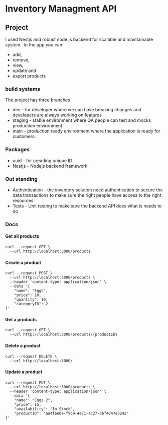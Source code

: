 # Inventory Managment API

## Project
I used Nestjs and robust node.js backend for scalable and maintainable system.. in the app you can:
- add,
- remove,
- view,
- update and
- export products

### build systems
The project has three branches
- dev - for developer where we can have breaking changes and developers are always working on features
- staging - stable environment where QA people can test and mocks production environment
- main - production ready environment where the application is ready for customers.

### Packages 
- uuid - for creading unique ID
- Nestjs - Nodejs backend framework


### Out standing 
- Authentication - the inventory solution need authentication to secure the data transactions to make sure the right people have access to the right resources
- Tests -  Unit testing to make sure the backend API does what is needs to do


### Docs

#### Get all products
```shell
curl --request GET \
  --url http://localhost:3000/products
```

#### Create a product
```shell
curl --request POST \
  --url http://localhost:3000/products \
  --header 'content-type: application/json' \
  --data '{
    "name": "Eggs",
    "price": 10,
    "quantity": 10,
    "categoryID": 2
}'
```

#### Get a products
```shell
curl --request GET \
  --url http://localhost:3000/products/{productID}
```

#### Delete a product
```shell
curl --request DELETE \
  --url http://localhost:3000/
```

#### Update a product
```shell
curl --request PUT \
  --url http://localhost:3000/products \
  --header 'content-type: application/json' \
  --data '{
 	"name": "Eggs 2",
    "price": 15,
  	"availability": "In Stock",
  	"productID": "aa4f6e0e-f9c9-4e71-ac27-8bf4047e3242"
}'
```